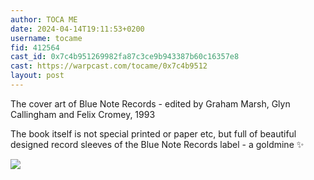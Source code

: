 ```yaml
---
author: TOCA ME
date: 2024-04-14T19:11:53+0200
username: tocame
fid: 412564
cast_id: 0x7c4b951269982fa87c3ce9b943387b60c16357e8
cast: https://warpcast.com/tocame/0x7c4b9512
layout: post
---
```

The cover art of Blue Note Records - edited by Graham Marsh, Glyn Callingham and Felix Cromey, 1993  
  
The book itself is not special printed or paper etc, but full of beautiful designed record sleeves of the Blue Note Records label - a goldmine ✨  

![](https://imagedelivery.net/BXluQx4ige9GuW0Ia56BHw/0334653b-7fc2-494c-8336-3a6d4e1ba400/original)